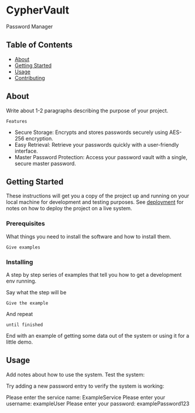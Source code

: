 # CypherVault
Password Manager
## Table of Contents
+ [About](#about)
+ [Getting Started](#getting_started)
+ [Usage](#usage)
+ [Contributing](../CONTRIBUTING.md)

## About <a name = "about"></a>
Write about 1-2 paragraphs describing the purpose of your project.

```
Features
```
- Secure Storage: Encrypts and stores passwords securely using AES-256 encryption.
- Easy Retrieval: Retrieve your passwords quickly with a user-friendly interface.
- Master Password Protection: Access your password vault with a single, secure master password.

## Getting Started <a name = "getting_started"></a>
These instructions will get you a copy of the project up and running on your local machine for development and testing purposes. See [deployment](#deployment) for notes on how to deploy the project on a live system.

### Prerequisites

What things you need to install the software and how to install them.

```
Give examples
```

### Installing

A step by step series of examples that tell you how to get a development env running.

Say what the step will be

```
Give the example
```

And repeat

```
until finished
```

End with an example of getting some data out of the system or using it for a little demo.

## Usage <a name = "usage"></a>

Add notes about how to use the system.
    Test the system:

Try adding a new password entry to verify the system is working:

Please enter the service name: ExampleService
Please enter your username: exampleUser
Please enter your password: examplePassword123
